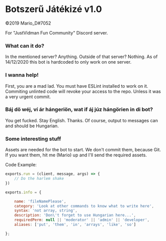 # Botszerű Játékizé v1.0
©2019 Mario_D#7052

For "JustVidman Fun Community" Discord server.

### What can it do?
In the mentioned server? Anything.
Outside of that server? Nothing.
As of 14/12/2020 this bot is hardcoded to only work on one server.

### I wanna help!
First, you are a mad lad.
You must have ESLint installed to work on it.
Commiting unlinted code will revoke your access to the repo. Unless it was a very urgent commit.

### Báj dö wéj, ví ár hángeriön, wat if áj júz hángörien in di bot?
You get fucked.
Stay English. Thanks.
Of course, output to messages can and should be Hungarian.

### Some interesting stuff

Assets are needed for the bot to start. We don't commit them, because Git.
If you want them, hit me (Mario) up and I'll send the required assets.

Code Example:
```js
exports.run = (client, message, args) => {
    // Do the harlem shake
})

exports.info = {

    name: 'fileNamePlease',
    category: 'Look at other commands to know what to write here',
    syntax: 'not array, string',
    description: 'Don\'t forget to use Hungarian here...',
    requiredPerm: null || 'moderator' || 'admin' || 'developer',
    aliases: ['put', 'them', 'in', 'arrays', 'like', 'so']

};
```